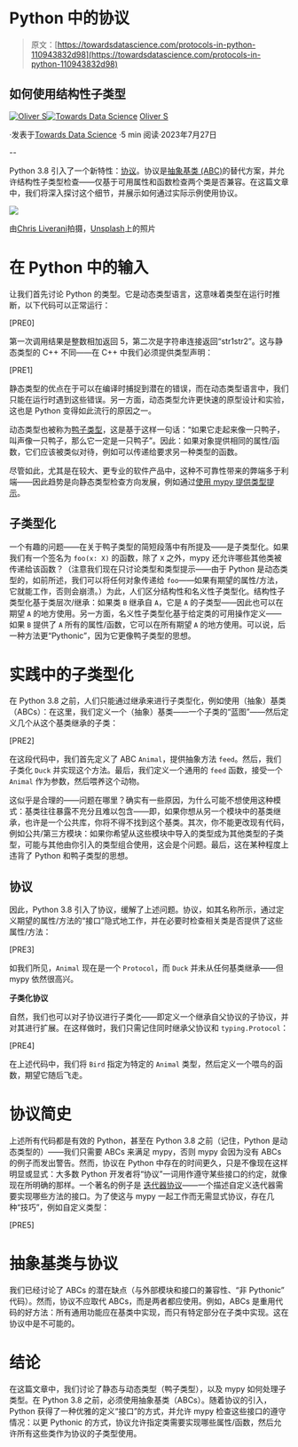 # Python 中的协议

> 原文：[https://towardsdatascience.com/protocols-in-python-110943832d98](https://towardsdatascience.com/protocols-in-python-110943832d98)

## 如何使用结构性子类型

[](https://medium.com/@hrmnmichaels?source=post_page-----110943832d98--------------------------------)[![Oliver S](../Images/b5ee0fa2d5fb115f62e2e9dfcb92afdd.png)](https://medium.com/@hrmnmichaels?source=post_page-----110943832d98--------------------------------)[](https://towardsdatascience.com/?source=post_page-----110943832d98--------------------------------)[![Towards Data Science](../Images/a6ff2676ffcc0c7aad8aaf1d79379785.png)](https://towardsdatascience.com/?source=post_page-----110943832d98--------------------------------) [Oliver S](https://medium.com/@hrmnmichaels?source=post_page-----110943832d98--------------------------------)

·发表于[Towards Data Science](https://towardsdatascience.com/?source=post_page-----110943832d98--------------------------------) ·5 min 阅读·2023年7月27日

--

Python 3.8 引入了一个新特性：[协议](https://peps.python.org/pep-0544/)。协议是[抽象基类 (ABC)](https://docs.python.org/3/library/abc.html)的替代方案，并允许结构性子类型检查——仅基于可用属性和函数检查两个类是否兼容。在这篇文章中，我们将深入探讨这个细节，并展示如何通过实际示例使用协议。

![](../Images/90dd020181af078f64485fe5957a0b41.png)

由[Chris Liverani](https://unsplash.com/@chrisliverani?utm_source=unsplash&utm_medium=referral&utm_content=creditCopyText)拍摄，[Unsplash](https://unsplash.com/photos/9cd8qOgeNIY?utm_source=unsplash&utm_medium=referral&utm_content=creditCopyText)上的照片

# 在 Python 中的输入

让我们首先讨论 Python 的类型。它是动态类型语言，这意味着类型在运行时推断，以下代码可以正常运行：

[PRE0]

第一次调用结果是整数相加返回 5，第二次是字符串连接返回“str1str2”。这与静态类型的 C++ 不同——在 C++ 中我们必须提供类型声明：

[PRE1]

静态类型的优点在于可以在编译时捕捉到潜在的错误，而在动态类型语言中，我们只能在运行时遇到这些错误。另一方面，动态类型允许更快速的原型设计和实验，这也是 Python 变得如此流行的原因之一。

动态类型也被称为[鸭子类型](https://en.wikipedia.org/wiki/Duck_typing)，这是基于这样一句话：“如果它走起来像一只鸭子，叫声像一只鸭子，那么它一定是一只鸭子”。因此：如果对象提供相同的属性/函数，它们应该被类似对待，例如可以传递给要求另一种类型的函数。

尽管如此，尤其是在较大、更专业的软件产品中，这种不可靠性带来的弊端多于利端——因此趋势是向静态类型检查方向发展，例如通过[使用 mypy 提供类型提示](https://medium.com/towards-data-science/introduction-to-mypy-3d32fc96db75)。

## **子类型化**

一个有趣的问题——在关于鸭子类型的简短段落中有所提及——是子类型化。如果我们有一个签名为 `foo(x: X)` 的函数，除了 `X` 之外，mypy 还允许哪些其他类被传递给该函数？（注意我们现在只讨论类型和类型提示——由于 Python 是动态类型的，如前所述，我们可以将任何对象传递给 `foo`——如果有期望的属性/方法，它就能工作，否则会崩溃。）为此，人们区分结构性和名义性子类型化。结构性子类型化基于类层次/继承：如果类 `B` 继承自 `A`，它是 `A` 的子类型——因此也可以在期望 `A` 的地方使用。另一方面，名义性子类型化基于给定类的可用操作定义——如果 `B` 提供了 `A` 所有的属性/函数，它可以在所有期望 `A` 的地方使用。可以说，后一种方法更“Pythonic”，因为它更像鸭子类型的思想。

# 实践中的子类型化

在 Python 3.8 之前，人们只能通过继承来进行子类型化，例如使用（抽象）基类（ABCs）：在这里，我们定义一个（抽象）基类——一个子类的“蓝图”——然后定义几个从这个基类继承的子类：

[PRE2]

在这段代码中，我们首先定义了 ABC `Animal`，提供抽象方法 `feed`。然后，我们子类化 `Duck` 并实现这个方法。最后，我们定义一个通用的 `feed` 函数，接受一个 `Animal` 作为参数，然后喂养这个动物。

这似乎是合理的——问题在哪里？确实有一些原因，为什么可能不想使用这种模式：基类往往暴露不充分且难以包含——即，如果你想从另一个模块中的基类继承，也许是一个公共库，你将不得不找到这个基类。其次，你不能更改现有代码，例如公共/第三方模块：如果你希望从这些模块中导入的类型成为其他类型的子类型，可能与其他由你引入的类型组合使用，这会是个问题。最后，这在某种程度上违背了 Python 和鸭子类型的思想。

## **协议**

因此，Python 3.8 引入了协议，缓解了上述问题。协议，如其名称所示，通过定义期望的属性/方法的“接口”隐式地工作，并在必要时检查相关类是否提供了这些属性/方法：

[PRE3]

如我们所见，`Animal` 现在是一个 `Protocol`，而 `Duck` 并未从任何基类继承——但 mypy 依然很高兴。

**子类化协议**

自然，我们也可以对子协议进行子类化——即定义一个继承自父协议的子协议，并对其进行扩展。在这样做时，我们只需记住同时继承父协议和 `typing.Protocol`：

[PRE4]

在上述代码中，我们将 `Bird` 指定为特定的 `Animal` 类型，然后定义一个喂鸟的函数，期望它随后飞走。

# 协议简史

上述所有代码都是有效的 Python，甚至在 Python 3.8 之前（记住，Python 是动态类型的）——我们只需要 ABCs 来满足 mypy，否则 mypy 会因为没有 ABCs 的例子而发出警告。然而，协议在 Python 中存在的时间更久，只是不像现在这样明显或显式：大多数 Python 开发者将“协议”一词用作遵守某些接口的约定，就像现在所明确的那样。一个著名的例子是 [迭代器协议](https://www.pythonmorsels.com/iterator-protocol/#:~:text=The%20iterator%20protocol%20is%20how,it%20evaluates%20a%20for%20loop.)——一个描述自定义迭代器需要实现哪些方法的接口。为了使这与 mypy 一起工作而无需显式协议，存在几种“技巧”，例如自定义类型：

[PRE5]

# 抽象基类与协议

我们已经讨论了 ABCs 的潜在缺点（与外部模块和接口的兼容性、“非 Pythonic” 代码）。然而，协议不应取代 ABCs，而是两者都应使用。例如，ABCs 是重用代码的好方法：所有通用功能应在基类中实现，而只有特定部分在子类中实现。这在协议中是不可能的。

# 结论

在这篇文章中，我们讨论了静态与动态类型（鸭子类型），以及 mypy 如何处理子类型。在 Python 3.8 之前，必须使用抽象基类（ABCs）。随着协议的引入，Python 获得了一种优雅的定义“接口”的方式，并允许 mypy 检查这些接口的遵守情况：以更 Pythonic 的方式，协议允许指定类需要实现哪些属性/函数，然后允许所有这些类作为协议的子类型使用。
